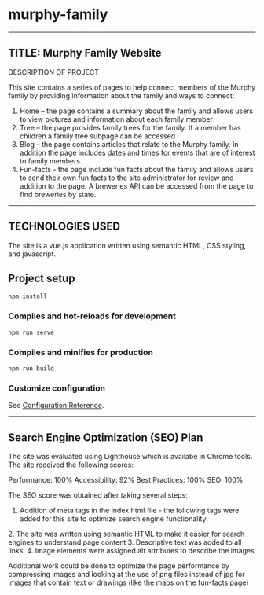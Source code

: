 # murphy-family
----------------------------------------------------
TITLE:  Murphy Family Website
-----------------------------------------------------
DESCRIPTION OF PROJECT

This site contains a series of pages to help connect members of the Murphy family by providing information about the family and ways to connect:

1.	 Home – the page contains a summary about the family and allows users to view pictures and information about each family member
2.	Tree – the page provides family trees for the family.  If a member has children a family tree subpage can be accessed
3.	Blog – the page contains articles that relate to the Murphy family.  In addition the page includes dates and times for events that are of interest to family members.
4.  Fun-facts - the page include fun facts about the family and allows users to send their own fun facts to the site administrator for review and addition to the page.  A breweries API can be accessed from the page to find breweries by state.

-----------------------------------------------------
TECHNOLOGIES USED
-----------------------------------------------------

The site is a vue.js application written using semantic HTML, CSS styling, and javascript. 

## Project setup
```
npm install
```

### Compiles and hot-reloads for development
```
npm run serve
```

### Compiles and minifies for production
```
npm run build
```

### Customize configuration
See [Configuration Reference](https://cli.vuejs.org/config/).

-----------------------------------------------------
Search Engine Optimization (SEO) Plan
-----------------------------------------------------

The site was evaluated using Lighthouse which is availabe in Chrome tools.  The site received the following scores:

Performance:  100%
Accessibility: 92%
Best Practices:  100%
SEO:  100%

The SEO score was obtained after taking several steps:

1.  Addition of meta tags in the index.html file - the following tags were added for this site to optimize search engine functionality:
 <meta name="viewport" content="width=device-width,initial-scale=1.0">
  <meta name="description" content="Information and Fun Facts for the Mur <meta property="og:title" content="Murphy Family Website" />
  <meta property="og:type" content="website"  />
  <meta property="og:url" content="" />
  <meta property="og:image" content="https://media.istockphoto.com/photos/three-generation-hispanic-family-standing-in-the-park-smiling-to-picture-id1094440264?s=612x612" />
2.  The site was written using semantic HTML to make it easier for search engines to understand page content
3.  Descriptive text was added to all links. 
4.  Image elements were assigned alt attributes to describe the images

Additional work could be done to optimize the page performance by compressing images and looking at the use of png files instead of jpg for images that contain text or drawings (like the maps on the fun-facts page)

